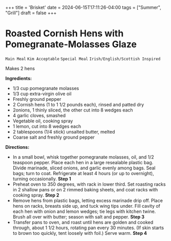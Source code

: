 +++
title = 'Brisket'
date = 2024-06-15T17:11:26-04:00
tags = ["Summer", "Grill"]
draft = false
+++
# Roasted Cornish Hens with Pomegranate-Molasses Glaze

`Main Meal` `Kim Acceptable` `Special Meal` `Irish/English/Scottish Inspired`

Makes 2 hens

**Ingredients:**

- 1/3 cup pomegranate molasses 
- 1/3 cup extra-virgin olive oil 
- Freshly ground pepper 
- 2 Cornish hens (1 to 1 1/2 pounds each), rinsed and patted dry 
- 2onions, 1 thinly sliced, the other cut into 8 wedges each 
- 4 garlic cloves, smashed 
- Vegetable oil, cooking spray 
- 1 lemon, cut into 8 wedges each 
- 2 tablespoons (1/4 stick) unsalted butter, melted 
- Coarse salt and freshly ground pepper 

**Directions:**

- In a small bowl, whisk together pomegranate molasses, oil, and 1/2 teaspoon pepper. Place each hen in a large resealable plastic bag. Divide marinade, sliced onions, and garlic evenly among bags. Seal bags; turn to coat. Refrigerate at least 4 hours (or up to overnight), turning occasionally.
    **Step 1**
- Preheat oven to 350 degrees, with rack in lower third. Set roasting racks in 2 shallow pans or on 2 rimmed baking sheets, and coat racks with cooking spray.
    **Step 2**
- Remove hens from plastic bags, letting excess marinade drip off. Place hens on racks, breasts side up, and tuck wing tips under. Fill cavity of each hen with onion and lemon wedges; tie legs with kitchen twine. Brush all over with butter; season with salt and pepper.
    **Step 3**
- Transfer pans to oven, and roast until hens are golden and cooked through, about 1 1/2 hours, rotating pan every 30 minutes. (If skin starts to brown too quickly, tent loosely with foil.) Serve warm.
    **Step 4**
